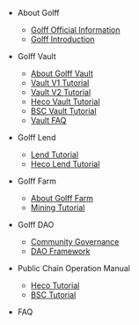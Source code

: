 
* About Golff
	* [Golff Official Information](README)
	* [Golff Introduction](introduction)

* Golff Vault
	* [About Golff Vault](aboutVault)
	* [Vault V1 Tutorial](VaultV1)
	* [Vault V2 Tutorial](VaultV2)
	* [Heco Vault Tutorial](HecoVault)
	* [BSC Vault Tutorial](BSCVault)
	* [Vault FAQ](VaultFAQ)

* Golff Lend
	* [Lend Tutorial](LendV1)
	* [Heco Lend Tutorial](HecoLend)

* Golff Farm
	* [About Golff Farm](aboutFarm)
	* [Mining Tutorial](GOFFarm)

* Golff DAO
	* [Community Governance](Vote)
	* [DAO Framework](GDAO)

* Public Chain Operation Manual
	* [Heco Tutorial](Heco)
	* [BSC Tutorial](BSC)	

* FAQ
